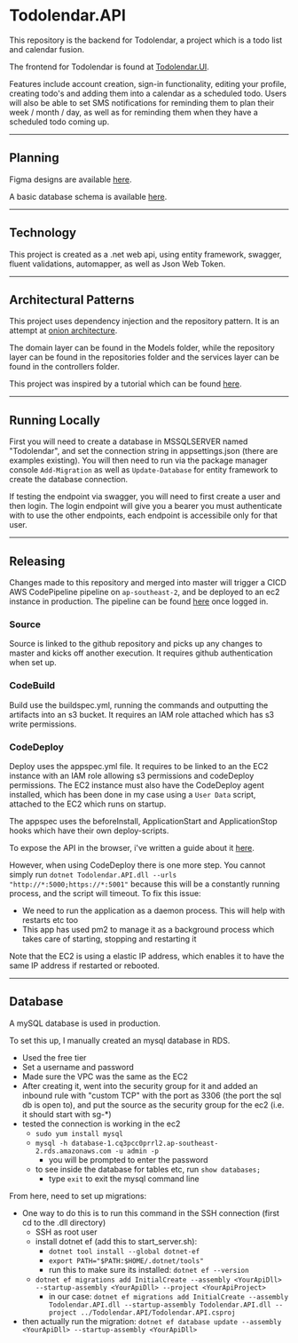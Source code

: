 # Todolendar.API

This repository is the backend for Todolendar, a project which is a todo list and calendar fusion.

The frontend for Todolendar is found at [Todolendar.UI](https://github.com/Mark-Cooper-Janssen-Vooles/Todolendar.UI).

Features include account creation, sign-in functionality, editing your profile, creating todo's and adding them into a calendar as a scheduled todo. Users will also be able to set SMS notifications for reminding them to plan their week / month / day, as well as for reminding them when they have a scheduled todo coming up.

---

## Planning
Figma designs are available [here](https://www.figma.com/file/ona2QoEu6QzTcyffAervOy/Todolender?node-id=0%3A1&t=KPdD8o2qc6cbYQnZ-0).

A basic database schema is available [here](https://app.diagrams.net/#G1NYqMTprbHGnyYW-6s-Pc1sLVT3hZQu_x).

---

## Technology 

This project is created as a .net web api, using entity framework, swagger, fluent validations, automapper, as well as Json Web Token.

---

## Architectural Patterns 

This project uses dependency injection and the repository pattern. It is an attempt at [onion architecture](https://www.codeguru.com/csharp/understanding-onion-architecture/).

The domain layer can be found in the Models folder, while the repository layer can be found in the repositories folder and the services layer can be found in the controllers folder. 

This project was inspired by a tutorial which can be found [here](https://github.com/Mark-Cooper-Janssen-Vooles/dotnet-web-api).

---

## Running Locally 

First you will need to create a database in MSSQLSERVER named "Todolendar", and set the connection string in appsettings.json (there are examples existing). You will then need to run via the package manager console `Add-Migration` as well as `Update-Database` for entity framework to create the database connection.

If testing the endpoint via swagger, you will need to first create a user and then login. The login endpoint will give you a bearer you must authenticate with to use the other endpoints, each endpoint is accessibile only for that user. 

---

## Releasing 

Changes made to this repository and merged into master will trigger a CICD AWS CodePipeline pipeline on `ap-southeast-2`, and be deployed to an ec2 instance in production. 
The pipeline can be found [here](https://ap-southeast-2.console.aws.amazon.com/codesuite/codepipeline/pipelines/todolender-api-pipeline/view?region=ap-southeast-2) once logged in.

### Source
Source is linked to the github repository and picks up any changes to master and kicks off another execution. It requires github authentication when set up.

### CodeBuild 
Build use the buildspec.yml, running the commands and outputting the artifacts into an s3 bucket.
It requires an IAM role attached which has s3 write permissions. 

### CodeDeploy
Deploy uses the appspec.yml file. It requires to be linked to an the EC2 instance with an IAM role allowing s3 permissions and codeDeploy permissions. The EC2 instance must also have the CodeDeploy agent installed, which has been done in my case using a `User Data` script, attached to the EC2 which runs on startup. 

The appspec uses the beforeInstall, ApplicationStart and ApplicationStop hooks which have their own deploy-scripts.

To expose the API in the browser, i've written a guide about it [here](https://github.com/Mark-Cooper-Janssen-Vooles/devops-webdev-guide#exposing-an-api-on-an-ec2).

However, when using CodeDeploy there is one more step. You cannot simply run `dotnet Todolendar.API.dll --urls "http://*:5000;https://*:5001"` because this will be a constantly running process, and the script will timeout. To fix this issue:
  - We need to run the application as a daemon process. This will help with restarts etc too 
  - This app has used pm2 to manage it as a background process which takes care of starting, stopping and restarting it 

Note that the EC2 is using a elastic IP address, which enables it to have the same IP address if restarted or rebooted. 

---

## Database 

A mySQL database is used in production. 

To set this up, I manually created an mysql database in RDS. 
- Used the free tier 
- Set a username and password
- Made sure the VPC was the same as the EC2
- After creating it, went into the security group for it and added an inbound rule with "custom TCP" with the port as 3306 (the port the sql db is open to), and put the source as the security group for the ec2 (i.e. it should start with sg-*)
- tested the connection is working in the ec2 
  - `sudo yum install mysql`
  - `mysql -h database-1.cq3pcc0prrl2.ap-southeast-2.rds.amazonaws.com -u admin -p`
    - you will be prompted to enter the password
  - to see inside the database for tables etc, run `show databases;`
    - type `exit` to exit the mysql command line

From here, need to set up migrations:
- One way to do this is to run this command in the SSH connection (first cd to the .dll directory)
  - SSH as root user
  - install dotnet ef (add this to start_server.sh):
    - `dotnet tool install --global dotnet-ef`
    - `export PATH="$PATH:$HOME/.dotnet/tools"`
    - run this to make sure its installed: `dotnet ef --version`
  - `dotnet ef migrations add InitialCreate --assembly <YourApiDll> --startup-assembly <YourApiDll> --project <YourApiProject>`
    - in our case: `dotnet ef migrations add InitialCreate --assembly Todolendar.API.dll --startup-assembly Todolendar.API.dll --project ../Todolendar.API/Todolendar.API.csproj`
- then actually run the migration: `dotnet ef database update --assembly <YourApiDll> --startup-assembly <YourApiDll>`
